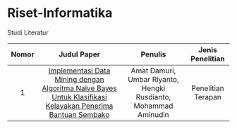 # Riset-Informatika

Studi Literatur

| Nomor | Judul Paper | Penulis | Jenis Penelitian |
|:---:|    :---:     |  :---:  | :---:|
|1| [Implementasi Data Mining dengan Algoritma Naïve Bayes Untuk Klasifikasi Kelayakan Penerima Bantuan Sembako](https://www.ejurnal.stmik-budidarma.ac.id/index.php/jurikom/article/view/3655)|Amat Damuri, Umbar Riyanto, Hengki Rusdianto, Mohammad Aminudin|Penelitian Terapan|
